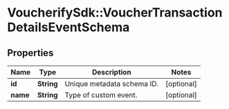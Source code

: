 # VoucherifySdk::VoucherTransactionDetailsEventSchema

## Properties

| Name | Type | Description | Notes |
| ---- | ---- | ----------- | ----- |
| **id** | **String** | Unique metadata schema ID. | [optional] |
| **name** | **String** | Type of custom event. | [optional] |

